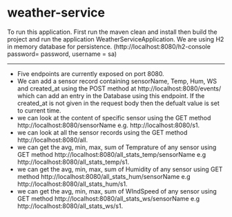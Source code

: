 # weather-service

To run this application. First run the maven clean and install then build the project and run the application WeatherServiceApplication. We are using H2 in memory database for persistence. (http://localhost:8080/h2-console password= password, username = sa)

***

* Five endpoints are currently exposed on port 8080. 
* We can add a sensor record containing sensorName, Temp, Hum, WS and created_at using the POST method at http://localhost:8080/events/ which can add an entry in the Database using this endpoint. If the created_at is not given in the request body then the defualt value is set to current time.
* we can look at the content of specific sensor using the GET method http://localhost:8080/sensorName e.g. http://localhost:8080/s1.
* we can look at all the sensor records using the GET method  http://localhost:8080/all.
* we can get the avg, min, max, sum of Temprature of any sensor using GET method  http://localhost:8080/all_stats_temp/sensorName e.g  http://localhost:8080/all_stats_temp/s1.
* we can get the avg, min, max, sum of Humidity of any sensor using GET method  http://localhost:8080/all_stats_hum/sensorName e.g  http://localhost:8080/all_stats_hum/s1.
* we can get the avg, min, max, sum of WIndSpeed of any sensor using GET method  http://localhost:8080/all_stats_ws/sensorName e.g  http://localhost:8080/all_stats_ws/s1.
